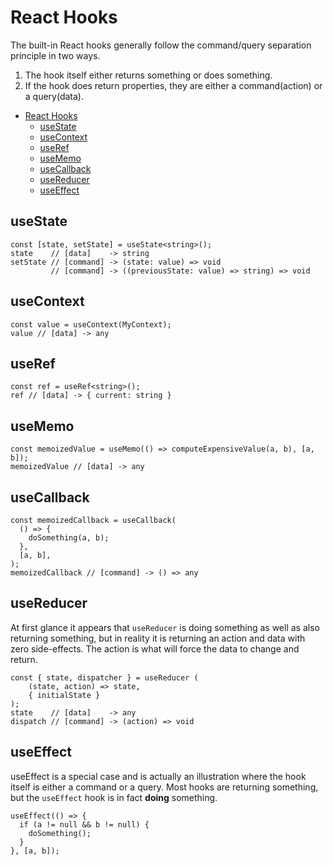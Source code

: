# React Hooks

The built-in React hooks generally follow the command/query separation principle in two ways.

1. The hook itself either returns something or does something.
2. If the hook does return properties, they are either a command(action) or a query(data).

- [React Hooks](#react-hooks)
  - [useState](#usestate)
  - [useContext](#usecontext)
  - [useRef](#useref)
  - [useMemo](#usememo)
  - [useCallback](#usecallback)
  - [useReducer](#usereducer)
  - [useEffect](#useeffect)

## useState

```typescriptreact
const [state, setState] = useState<string>();
state    // [data]    -> string
setState // [command] -> (state: value) => void
         // [command] -> ((previousState: value) => string) => void
```

## useContext

```typescriptreact
const value = useContext(MyContext);
value // [data] -> any
```

## useRef

```typescriptreact
const ref = useRef<string>();
ref // [data] -> { current: string }
```

## useMemo

```typescriptreact
const memoizedValue = useMemo(() => computeExpensiveValue(a, b), [a, b]);
memoizedValue // [data] -> any
```

## useCallback

```typescriptreact
const memoizedCallback = useCallback(
  () => {
    doSomething(a, b);
  },
  [a, b],
);
memoizedCallback // [command] -> () => any
```

## useReducer

At first glance it appears that `useReducer` is doing something as well as also returning something, but in reality it is returning an action and data with zero side-effects.  The action is what will force the data to change and return.

```typescriptreact
const { state, dispatcher } = useReducer (
    (state, action) => state,
    { initialState }
);
state    // [data]    -> any
dispatch // [command] -> (action) => void
```

## useEffect

useEffect is a special case and is actually an illustration where the hook itself is either a command or a query. Most hooks are returning something, but the `useEffect` hook is in fact __doing__ something.

```typescriptreact
useEffect(() => {
  if (a != null && b != null) {
    doSomething();
  }
}, [a, b]);
```